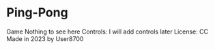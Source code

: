 # Ping-Pong
Game
Nothing to see here
Controls: I will add controls later
License: CC
Made in 2023 by User8700
